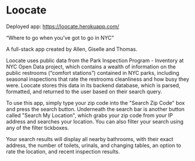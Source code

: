 # Loocate

Deployed app: https://loocate.herokuapp.com/

“Where to go when you’ve got to go in NYC”

A full-stack app created by Allen, Giselle and Thomas.

Loocate uses public data from the Park Inspection Program - Inventory at NYC Open Data project, which contains a wealth of information on the public restrooms (“comfort stations”) contained in NYC parks, including seasonal inspections that rate the restrooms cleanliness and how busy they were. Loocate stores this data in its backend database, which is parsed, formatted, and returned to the user based on their search query.

To use this app, simply type your zip code into the "Search Zip Code" box and press the search button. Underneath the search bar is another button called "Search My Location", which grabs your zip code from your IP address and searches your location. You can also filter your search using any of the filter tickboxes.

Your search results will display all nearby bathrooms, with their exact address, the number of toilets, urinals, and changing tables, an option to rate the location, and recent inspection results.
